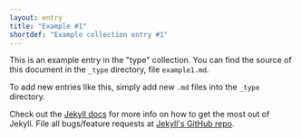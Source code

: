 ```yaml
---
layout: entry
title: "Example #1"
shortdef: "Example collection entry #1"
---
```


This is an example entry in the "type" collection. You can find the
source of this document in the `_type` directory, file `example1.md`.

To add new entries like this, simply add new `.md` files into the
`_type` directory.

Check out the [Jekyll docs][jekyll] for more info on how to get the most out of Jekyll. File all bugs/feature requests at [Jekyll's GitHub repo][jekyll-gh].

[jekyll-gh]: https://github.com/jekyll/jekyll
[jekyll]:    http://jekyllrb.com

